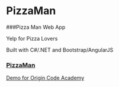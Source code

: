 # PizzaMan
###Pizza Man Web App

Yelp for Pizza Lovers

Built with C#/.NET and Bootstrap/AngularJS


### [PizzaMan](http://pizzamanweb.azurewebsites.net/)

[Demo for Origin Code Academy](https://www.youtube.com/watch?v=ehTs1X37PQg&feature=youtu.be)

